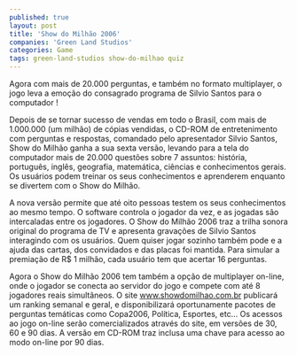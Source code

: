 ```yaml
---
published: true
layout: post
title: 'Show do Milhão 2006'
companies: 'Green Land Studios'
categories: Game
tags: green-land-studios show-do-milhao quiz
---
```

Agora com mais de 20.000 perguntas, e também no formato multiplayer, o jogo leva a emoção do consagrado programa de Silvio Santos para o computador !

Depois de se tornar sucesso de vendas em todo o Brasil, com mais de 1.000.000 (um milhão) de cópias vendidas, o CD-ROM de entretenimento com perguntas e respostas, comandado pelo apresentador Silvio Santos, Show do Milhão ganha a sua sexta versão, levando para a tela do computador mais de 20.000 questões sobre 7 assuntos: história, português, inglês, geografia, matemática, ciências e conhecimentos gerais. Os usuários podem treinar os seus conhecimentos e aprenderem enquanto se divertem com o Show do Milhão.

A nova versão permite que até oito pessoas testem os seus conhecimentos ao mesmo tempo. O software controla o jogador da vez, e as jogadas são intercaladas entre os jogadores. O Show do Milhão 2006 traz a trilha sonora original do programa de TV e apresenta gravações de Silvio Santos interagindo com os usuários. Quem quiser jogar sozinho também pode e a ajuda das cartas, dos convidados e das placas foi mantida. Para simular a premiação de R$ 1 milhão, cada usuário tem que acertar 16 perguntas.

Agora o Show do Milhão 2006 tem também a opção de multiplayer on-line, onde o jogador se conecta ao servidor do jogo e compete com até 8 jogadores reais simultâneos. O site www.showdomilhao.com.br publicará um ranking semanal e geral, e disponibilizará oportunamente pacotes de perguntas temáticas como Copa2006, Política, Esportes, etc...
Os acessos ao jogo on-line serão comercializados através do site, em versões de 30, 60 e 90 dias.
A versão em CD-ROM traz inclusa uma chave para acesso ao modo on-line por 90 dias.